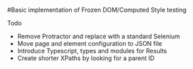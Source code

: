 #Basic implementation of Frozen DOM/Computed Style testing
 
 Todo
 - Remove Protractor and replace with a standard Selenium
 - Move page and element configuration to JSON file
 - Introduce Typescript, types and modules for Results
 - Create shorter XPaths by looking for a parent ID